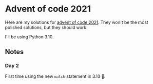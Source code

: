 # Advent of code 2021

Here are my solutions for [advent of code 2021](https://adventofcode.com/2021). They won't be the most polished solutions, but they should work.

I'll be using Python 3.10.

## Notes
### Day 2
First time using the new `match` statement in 3.10 🎉.

